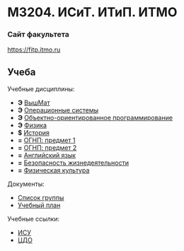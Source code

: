 # M3204. ИСиТ. ИТиП. ИТМО

### Сайт факультета
https://fitp.itmo.ru

## Учеба

Учебные дисциплины:

* **Э** [ВышМат](Subjects/HigherMathematics.md)
* **Э** [Операционные системы](Subjects/OperatingSystems.md)
* **Э** [Объектно-ориентированное программирование](Subjects/ObjectOrientedProgramming.md)
* **Э** [Физика](Subjects/Physics.md)
* **$** [История](Subjects/History.md)
* **=** [ОГНП: предмет 1](Subjects/Chosen1.md)
* **=** [ОГНП: предмет 2](Subjects/Chosen2.md)
* **=** [Английский язык](Subjects/English.md)
* **=** [Безопасность жизнедеятельности](Subjects/LifeSafety.md)
* **=** [Физическая культура](https://isu.ifmo.ru/pls/apex/f?p=2153:15:108337501947348::NO:RP,3::)


Документы:
* [Список группы](GroupList.md)
* [Учебный план](Files/09.03.02_programmirovanie__i_internet-tehnologii.pdf)

Учебные ссылки:
* [ИСУ](https://isu.ifmo.ru/)
* [ЦДО](https://de.ifmo.ru/)
